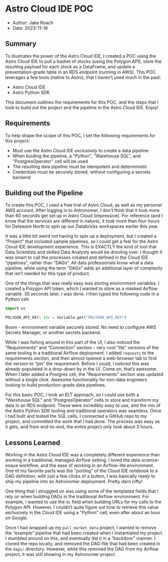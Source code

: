 # Astro Cloud IDE POC

- Author: Jake Roach
- Date: 2023-11-18


## Summary

To illustrates the power of the Astro Cloud IDE, I created a POC using the Astro Cloud IDE to pull a basket of stocks (using the Polygon API), store the resulting payload for each stock as a DataFrame, and update a presentation-grade table in an RDS endpoint (running in AWS). This POC leverages a few tools (native to Astro), that I haven’t used much in the past:

- Astro Cloud IDE
- Astro Python SDK

This document outlines the requirements for this POC, and the steps that I took to build out the project and the pipeline in the Astro Cloud IDE. Enjoy!

## Requirements
To help shape the scope of this POC, I set the following requirements for this project:

- Must use the Astro Cloud IDE *exclusively* to create a data pipeline
- When buiding the pipeline, a "Python", "Warehouse SQL", and "PostgresOperator" cell will be used 
- The resulting data pipeline must be idempotent and deterministic
- Credentials must be securely stored, without configuring a secrets backend

## Building out the Pipeline

To create this POC, I used a free trial of Astro Cloud, as well as my personal AWS account. After logging in to Astronomer, I don’t think that it took more than 60 seconds get set up in Astro Cloud (impressive). For reference (and I know that the services are different in nature), it took more than four hours for Delaware North to spin up our Databricks workspaces earlier this year.

It was a little bit weird not having to spin up a deployment, but I created a "Project" that included sample pipelines, so I could get a feel for the Astro Cloud IDE development experience. This is EXACTLY the kind of tool that Data Scientists and skilled Data Analysts would be drooling over. I thought it was smart to call the processes created and defined in the Cloud IDE “pipelines”, rather than “DAGs”. All data professionals know what a data pipeline, while using the term "DAGs" adds an additional layer of complexity that isn’t needed for this type of product.

One of the things that was really easy was storing environment variables. I created a Polygon API token, which I wanted to store as a masked Airflow variable. 30 seconds later, I was done. I then typed the following code in a Python cell:

```python
import os

POLYGON_API_KEY: str = Variable.get("POLYGON_API_KEY")
```

Boom - environment variable securely stored. No need to configure AWS Secrets Manager, or another secrets backend.

While I was fishing around in this part of the UI, I also noticed the “Requirements” and “Connection” section - very cool “lite” versions of the same tooling in a traditional Airflow deployment. I added `requests` to the requirements section, and then almost opened a web-browser tab to find the version to “pin” the requirement. Before I could, I noticed this was already populated in a drop-down by in the UI. Come on, that’s awesome. When I later added a Postgres cell, the "Requirements" section was updated without a single click. Awesome functionality for non-data engineers looking to build production-grade data pipelines.

For this basic POC, I took an ELT approach, so I could use both a “Warehouse SQL” and “PostgresOperator” cells to store and transform my data in an RDS endpoint. These were incredibly easy to use, and the mix of the Astro Python SDK tooling and traditional operators was seamless. Once I had built and tested the SQL cells, I connected a GitHub repo to my project, and committed the work that I had done. The process was easy as it gets, and from end-to-end, the entire project only took about 3 hours.

## Lessons Learned

Working in the Astro Cloud IDE was a completely different experience than working in a traditional, managed-Airflow setting. I loved the data science-esque workflow, and the ease of working in an Airflow-lite environment. One of my favorite parts was the "porting" of the Cloud IDE notebook to a DAG definition; with just a few clicks of a button, I was basically ready to ship my pipeline into an Astronomer deployment. Pretty darn nifty!

One thing that I struggled on was using some of the templated fields that I rely on when building DAGs in the traditional Airflow environment. For example, I wanted to use the `ds` field when building URLs for my calls to the Polygon API. However, I couldn’t quite figure out how to retrieve this value exclusively in the Cloud IDE using a "Python" cell, even after about an hour on Google.

Once I had wrapped up my `pull_market_data` project, I wanted to remove the “example” pipeline that had been created when I instantiated my project. I stumbled around on this, and eventually did it in a “backdoor” manner. I cloned the repo locally, and removed the DAG-file that had been created in the `dags/` directory. However, while this removed the DAG from my Airflow project, it was still showing in my Astronomer project.
